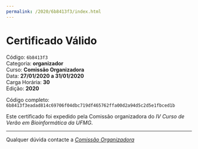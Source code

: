 ```yaml
---
permalink: /2020/6b8413f3/index.html
---
```


# Certificado Válido

Código: `6b8413f3`<br>
Categoria: **organizador**<br>
Curso: **Comissão Organizadora**<br>
Data: **27/01/2020 a 31/01/2020**<br>
Carga Horária: **30**<br>
Edição: **2020**<br>


Código completo: `6b8413f3eadad814c69706f04dbc719df465762ffa00d2a94d5c2d5e1fbced1b`


Este certificado foi expedido pela Comissão organizadora do *IV Curso de Verão em Bioinformática da UFMG*.

----

Qualquer dúvida contacte a [_Comissão Organizadora_](<mailto:cursobioinfoufmg@gmail.com$subject=[Certificados]>)

